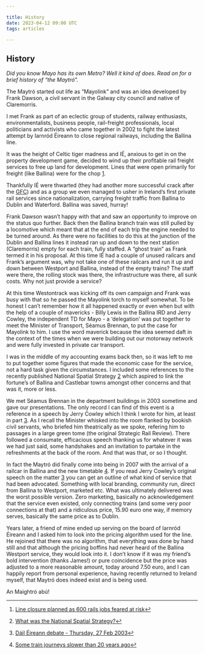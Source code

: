```yaml
---

title: History
date: 2023-04-12 09:00 UTC
tags: articles

---
```


History
-------

_Did you know Mayo has its own Metro? Well it kind of does. Read on for a brief history of “the Maytró”._

The Maytró started out life as “Mayolink” and was an idea developed by Frank Dawson, a civil servant in the Galway city council and native of Claremorris.

I met Frank as part of an eclectic group of students, railway enthusiasts, environmentalists, business people, rail-freight professionals, local politicians and activists who came together in 2002 to fight the latest attempt by Iarnród Éireann to close regional railways, including the Ballina line.

It was the height of Celtic tiger madness and IÉ, anxious to get in on the property development game, decided to wind up their profitable rail freight services to free up land for development. Lines that were open primarily for freight (like Ballina) were for the chop [1](#fn:1).

Thankfully IÉ were thwarted (they had another more successful crack after the [GFC](https://en.wikipedia.org/wiki/2007%E2%80%932008_financial_crisis)) and as a group we even managed to usher in Ireland’s first private rail services since nationalization, carrying freight traffic from Ballina to Dublin and Waterford. Ballina was saved, hurray!

Frank Dawson wasn’t happy with that and saw an opportunity to improve on the status quo further. Back then the Ballina branch train was still pulled by a locomotive which meant that at the end of each trip the engine needed to be turned around. As there were no facilities to do this at the junction of the Dublin and Ballina lines it instead ran up and down to the next station (Claremorris) empty for each train, fully staffed. A “ghost train” as Frank termed it in his proposal. At this time IÉ had a couple of unused railcars and Frank’s argument was, why not take one of these railcars and run it up and down between Westport and Ballina, instead of the empty trains? The staff were there, the rolling stock was there, the infrastructure was there, all sunk costs. Why not just provide a service?

At this time Westontrack was kicking off its own campaign and Frank was busy with that so he passed the Mayolink torch to myself somewhat. To be honest I can’t remember how it all happened exactly or even when but with the help of a couple of mavericks - Billy Lewis in the Ballina IRD and Jerry Cowley, the independent TD for Mayo - a ‘delegation’ was put together to meet the Minister of Transport, Séamus Brennan, to put the case for Mayolink to him. I use the word maverick because the idea seemed daft in the context of the times when we were building out our motorway network and were fully invested in private car transport.

I was in the middle of my accounting exams back then, so it was left to me to put together some figures that made the economic case for the service, not a hard task given the circumstances. I included some references to the recently published National Spatial Strategy [2](#fn:2) which aspired to link the fortune’s of Ballina and Castlebar towns amongst other concerns and that was it, more or less.

We met Séamus Brennan in the department buildings in 2003 sometime and gave our presentations. The only record I can find of this event is a reference in a speech by Jerry Cowley which I think I wrote for him, at least in part [3](#fn:3). As I recall the Minister whisked into the room flanked by bookish civil servants, who briefed him theatrically as we spoke, refering him to passages in a large green tome (the original Strategic Rail Review). There followed a consumate, efficacious speech thanking us for whatever it was we had just said, some handshakes and an invitation to partake in the refreshments at the back of the room. And that was that, or so I thought.

In fact the Maytró did finally come into being in 2007 with the arrival of a railcar in Ballina and the new timetable [4](#fn:4). If you read Jerry Cowley’s original speech on the matter [3](#fn:3) you can get an outline of what kind of service that had been advocated. Something with local branding, community run, direct from Ballina to Westport, marketed etc. What was ultimately delivered was the worst possible version. Zero marketing, basically no acknowledgement that the service even existed, only connecting trains (and some very poor connections at that) and a ridiculous price, 15.90 euro one way, if memory serves, basically the same price as to Dublin.

Years later, a friend of mine ended up serving on the board of Iarnród Éireann and I asked him to look into the pricing algorithm used for the line. He rejoined that there was no algorithm, that everything was done by hand still and that although the pricing boffins had never heard of the Ballina Westport service, they would look into it. I don’t know if it was my friend’s bold intervention (thanks James!) or pure coincidence but the price was adjusted to a more reasonable amount, today around 7.50 euro, and I can happily report from personal experience, having recently returned to Ireland myself, that Maytró does indeed exist and is being used.

An Maightró abú!

* * *

1.  [Line closure planned as 600 rails jobs feared at risk](https://web.archive.org/web/20230108201124/https://www.independent.ie/irish-news/line-closures-plan-denied-as-600-rail-jobs-feared-at-risk-26029312.html)[↩](#fnref:1)

2.  [What was the National Spatial Strategy?](https://npf.ie/nss/)[↩](#fnref:2)

3.  [Dáil Éireann debate - Thursday, 27 Feb 2003](https://www.oireachtas.ie/en/debates/debate/dail/2003-02-27/11/#spk_283)[↩](#fnref:3)

4.  [Some train journeys slower than 20 years ago](https://web.archive.org/web/20230108235820/https://www.irishtimes.com/news/some-train-journeys-slower-than-20-years-ago-1.1191907)[↩](#fnref:4)